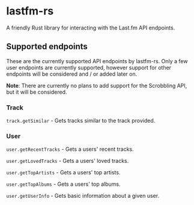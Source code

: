 # lastfm-rs

A friendly Rust library for interacting with the Last.fm API endpoints.

## Supported endpoints

These are the currently supported API endpoints by lastfm-rs. Only a few user endpoints are
currently supported, however support for other endpoints will be considered and / or added
later on.

**Note**: There are currently no plans to add support for the Scrobbling API, but it will be
considered.

### Track

`track.getSimilar` - Gets tracks similar to the track provided.

### User

`user.getRecentTracks` - Gets a users' recent tracks.

`user.getLovedTracks` - Gets a users' loved tracks.

`user.getTopArtists` - Gets a users' top artists.

`user.getTopAlbums` - Gets a users' top albums.

`user.getUserInfo` - Gets basic information about a given user.

